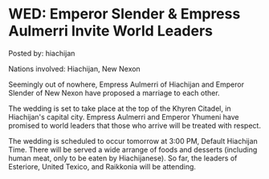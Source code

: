 # WED: Emperor Slender & Empress Aulmerri Invite World Leaders

Posted by: hiachijan

Nations involved: Hiachijan, New Nexon

Seemingly out of nowhere, Empress Aulmerri of Hiachijan and Emperor Slender of New Nexon have proposed a marriage to each other.

The wedding is set to take place at the top of the Khyren Citadel, in Hiachijan's capital city. Empress Aulmerri and Emperor Yhumeni have promised to world leaders that those who arrive will be treated with respect.

The wedding is scheduled to occur tomorrow at 3:00 PM, Default Hiachijan Time. There will be served a wide arrange of foods and desserts (including human meat, only to be eaten by Hiachijanese). So far, the leaders of Esteriore, United Texico, and Raikkonia will be attending.